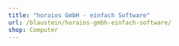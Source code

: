 ```yaml
---
title: "horaios GmbH - einfach Software"
url: /blaustein/horaios-gmbh-einfach-software/
shop: Computer
---
```

